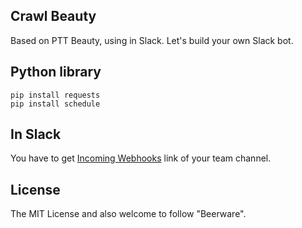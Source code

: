 Crawl Beauty
-----
Based on PTT Beauty, using in Slack.
Let's build your own Slack bot.


Python library
-----

```
pip install requests
pip install schedule
```

In Slack
-----
You have to get [Incoming Webhooks](https://api.slack.com/incoming-webhooks) link of your team channel.

License
-----
The MIT License and also welcome to follow "Beerware".
